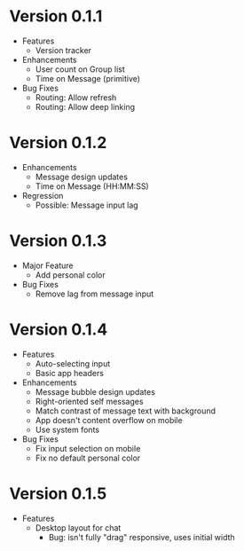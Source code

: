# Version 0.1.1
- Features
  + Version tracker
- Enhancements
  + User count on Group list
  + Time on Message (primitive)
- Bug Fixes
  + Routing: Allow refresh
  + Routing: Allow deep linking

# Version 0.1.2
- Enhancements
  + Message design updates
  + Time on Message (HH:MM:SS)
- Regression
  + Possible: Message input lag


# Version 0.1.3
- Major Feature
  + Add personal color
- Bug Fixes
  + Remove lag from message input

# Version 0.1.4
- Features
  + Auto-selecting input
  + Basic app headers
- Enhancements
  + Message bubble design updates
  + Right-oriented self messages
  + Match contrast of message text with background
  + App doesn't content overflow on mobile
  + Use system fonts
- Bug Fixes
  + Fix input selection on mobile
  + Fix no default personal color

# Version 0.1.5
- Features
  + Desktop layout for chat
    - Bug: isn't fully "drag" responsive, uses initial width